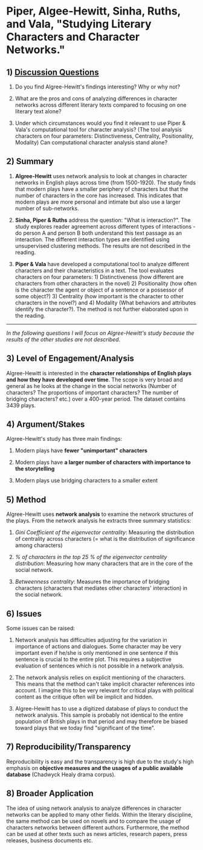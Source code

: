 # Piper, Algee-Hewitt, Sinha, Ruths, and Vala, "Studying Literary Characters and Character Networks."

## 1) [Discussion Questions](https://goo.gl/forms/DeFIwTGM584J1sqG2)

1. Do you find Algree-Hewitt's findings interesting? Why or why not?

2. What are the pros and cons of analyzing differences in character networks across different literary texts compared to focusing on one literary text alone?

3. Under which circumstances would you find it relevant to use Piper & Vala's computational tool for character analysis? (The tool analysis characters on four parameters: Distinctiveness, Centrality, Positionality, Modality) Can computational character analysis stand alone?

## 2) Summary

1. **Algree-Hewitt** uses network analysis to look at changes in character networks in English plays across time (from 1500-1920). The study finds that modern plays have a smaller periphery of characters but that the number of characters in the core has increased. This indicates that modern plays are more personal and intimate but also use a larger number of sub-networks. 

2.  **Sinha, Piper & Ruths** address the question: "What is interaction?". The study explores reader agreement across different types of interactions - do person A and person B both understand this text passage as an interaction. The different interaction types are identified using unsupervised clustering methods. The results are not described in the reading. 

3. **Piper & Vala** have developed a computational tool to analyze different characters and their characteristics in a text. The tool evaluates characters on four parameters: 1) Distinctiveness (how different are characters from other characters in the novel) 2) Positionality (how often is the character the agent or object of a sentence or a possessor of some object?) 3) Centrality (how important is the character to other characters in the novel?) and 4) Modality (What behaviors and attributes identify the character?). The method is not further elaborated upon in the reading. 

---

*In the following questions I will focus on Algree-Hewitt's study because the results of the other studies are not described.*

## 3) Level of Engagement/Analysis

Algree-Hewitt is interested in the **character relationships of English plays and how they have developed over time**. The scope is very broad and general as he looks at the change in the social networks (Number of characters? The proportions of important characters? The number of bridging characters? etc.) over a 400-year period. The dataset contains 3439 plays. 

## 4) Argument/Stakes

Algree-Hewitt's study has three main findings:

1. Modern plays have **fewer "unimportant" characters**

2. Modern plays have **a larger number of characters with importance to the storytelling**

3. Modern plays use bridging characters to a smaller extent 

## 5) Method

Algree-Hewitt uses **network analysis** to examine the network structures of the plays. From the network analysis he extracts three summary statistics:

1. *Gini Coefficient of the eigenvector centrality*: Measuring the distribution of centrality across characters (= what is the distribution of significance among characters) 

2. *% of characters in the top 25 % of the eigenvector centrality distribution*: Measuring how many characters that are in the core of the social network.

3. *Betweenness centrality*: Measures the importance of bridging characters (characters that mediates other characters' interaction) in the social network.

## 6) Issues

Some issues can be raised:

1. Network analysis has difficulties adjusting for the variation in importance of actions and dialogues. Some character may be very important even if he/she is only mentioned in one sentence if this sentence is crucial to the entire plot. This requires a subjective evaluation of sentences which is not possible in a network analysis. 

2. The network analysis relies on explicit mentioning of the characters. This means that the method can't take implicit character references into account. I imagine this to be very relevant for critical plays with political content as the critique often will be implicit and hidden. 

3. Algree-Hewitt has to use a digitized database of plays to conduct the network analysis. This sample is probably not identical to the entire population of British plays in that period and may therefore be biased toward plays that we today find "significant of the time".

## 7) Reproducibility/Transparency

Reproducibility is easy and the transparency is high due to the study's high emphasis on **objective measures and the usages of a public available database** (Chadwyck Healy drama corpus). 

## 8) Broader Application

The idea of using network analysis to analyze differences in character networks can be applied to many other fields. Within the literary discipline, the same method can be used on novels and to compare the usage of characters networks between different authors. Furthermore, the method can be used at other texts such as news articles, research papers, press releases, business documents etc.      

